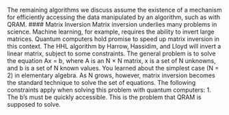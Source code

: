 The remaining algorithms we discuss assume the existence of a mechanism for efficiently accessing the data manipulated by an algorithm, such as with QRAM. #### Matrix Inversion Matrix inversion underlies many problems in science. Machine learning, for example, requires the ability to invert large matrices. Quantum computers hold promise to speed up matrix inversion in this context. The HHL algorithm by Harrow, Hassidim, and Lloyd will invert a linear matrix, subject to some constraints. The general problem is to solve the equation Ax = b, where A is an N × N matrix, x is a set of N unknowns, and b is a set of N known values. You learned about the simplest case (N = 2) in elementary algebra. As N grows, however, matrix inversion becomes the standard technique to solve the set of equations. The following constraints apply when solving this problem with quantum computers: 1.  The b’s must be quickly accessible. This is the problem that QRAM is supposed to solve.